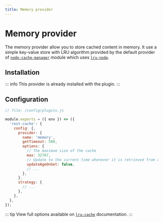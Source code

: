 ```yaml
---
title: Memory provider
---
```


# Memory provider

The memory provider allow you to store cached content in memory. It use a simple key-value store with LRU algorithm provided by the default provider of [`node-cache-manager`](https://github.com/BryanDonovan/node-cache-manager) module which uses [`lru-node`](https://github.com/isaacs/node-lru-cache/tree/v6.0.0).

## Installation

::: info
This provider is already installed with the plugin.
:::

## Configuration

```js {6-16}
// file: /config/plugins.js

module.exports = ({ env }) => ({
  'rest-cache': {
    config: {,
      provider: {
        name: 'memory',
        getTimeout: 500,
        options: {
          // The maximum size of the cache
          max: 32767,
          // Update to the current time whenever it is retrieved from cache, causing it to not expire
          updateAgeOnGet: false,
          // ...
        },
      },
      strategy: {
        // ...
      },
    },
  },
});
```

::: tip
View full options available on [`lru-cache`](https://github.com/isaacs/node-lru-cache/tree/v6.0.0#options) documentation.
:::
